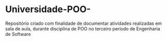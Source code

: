 # Universidade-POO-
Repositório criado com finalidade de documentar atividades realizadas em sala de aula, durante disciplina de POO no terceiro período de Engenharia de Software
